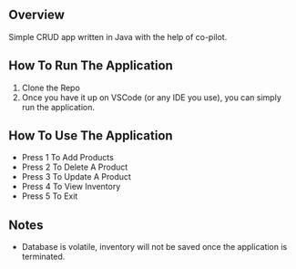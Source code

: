## Overview

Simple CRUD app written in Java with the help of co-pilot.

## How To Run The Application

1. Clone the Repo
1. Once you have it up on VSCode (or any IDE you use), you can simply run the application.

## How To Use The Application

- Press 1 To Add Products
- Press 2 To Delete A Product
- Press 3 To Update A Product
- Press 4 To View Inventory
- Press 5 To Exit

## Notes

- Database is volatile, inventory will not be saved once the application is terminated.
